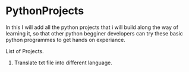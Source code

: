 # PythonProjects

In this I will add all the python projects that i will build along the way of learning it,
so that other python begginer developers can try these basic python programmes to get 
hands on experiance.

List of Projects.

1. Translate txt file into different language.
